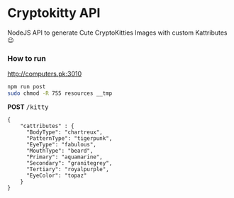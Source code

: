 # Cryptokitty API
NodeJS API to generate Cute CryptoKitties Images with custom Kattributes 😉

### How to run
<a href="http://computers.pk:3010">http://computers.pk:3010</a>

```bash
npm run post
sudo chmod -R 755 resources __tmp
```

<b>POST</b> <tt>/kitty</tt>
```
{
    "cattributes" : {
      "BodyType": "chartreux",
      "PatternType": "tigerpunk",
      "EyeType": "fabulous",
      "MouthType": "beard",
      "Primary": "aquamarine",
      "Secondary": "granitegrey",
      "Tertiary": "royalpurple",
      "EyeColor": "topaz"
    }
}
```

